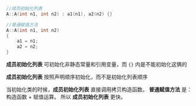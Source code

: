 ```C++
//成员初始化列表
A::A(int n1, int n2) : a1(n1), a2(n2) {}

//普通赋值方法
A::A(int n1, int n2)
{
	a1 = n1;
	a2 = n2;
}
```
**成员初始化列表** 可初始化非静态常量和引用变量，而 `{}` 内是不能初始化这俩的

**成员初始化列表** 按照声明顺序初始化，而不是初始化列表顺序

当初始化类的时候，**成员初始化列表** 直接调用拷贝构造函数。
**普通赋值方法** 是：构造函数 + 赋值运算。
所以 **成员初始化列表** 更快。